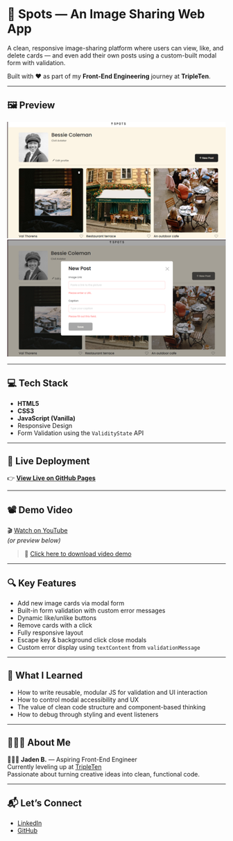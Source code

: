 # 📸 Spots — An Image Sharing Web App

A clean, responsive image-sharing platform where users can view, like, and delete cards — and even add their own posts using a custom-built modal form with validation.

Built with ❤️ as part of my **Front-End Engineering** journey at **TripleTen**.

---

## 🖼️ Preview

![App Screenshot - Main Page](./images/screenshot1.png)
![App Screenshot - New Post Modal](./images/screenshot2.png)

---

## 💻 Tech Stack

- **HTML5**
- **CSS3**
- **JavaScript (Vanilla)**
- Responsive Design
- Form Validation using the `ValidityState` API

---

## 🚀 Live Deployment

👉 [**View Live on GitHub Pages**](https://jadenb22.github.io/se_project_spots/)

---

## 📽️ Demo Video

🎬 [Watch on YouTube](https://youtu.be/eTGH1xWEsg0)  
_(or preview below)_

> 📂 [Click here to download video demo](./images/spotsvideo.mp4)

---

## 🔍 Key Features

- Add new image cards via modal form
- Built-in form validation with custom error messages
- Dynamic like/unlike buttons
- Remove cards with a click
- Fully responsive layout
- Escape key & background click close modals
- Custom error display using `textContent` from `validationMessage`

---

## 🧠 What I Learned

- How to write reusable, modular JS for validation and UI interaction
- How to control modal accessibility and UX
- The value of clean code structure and component-based thinking
- How to debug through styling and event listeners

---

## 🙋🏽‍♀️ About Me

👩🏽‍💻 **Jaden B.** — Aspiring Front-End Engineer  
Currently leveling up at [TripleTen](https://tripleten.com)  
Passionate about turning creative ideas into clean, functional code.

---

## 📬 Let’s Connect

- [LinkedIn](https://www.linkedin.com/in/jaden-barron-4341b3339/)
- [GitHub](https://github.com/jadenb22)
